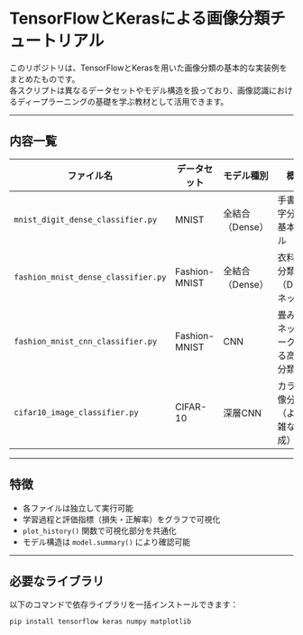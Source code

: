 # TensorFlowとKerasによる画像分類チュートリアル

このリポジトリは、TensorFlowとKerasを用いた画像分類の基本的な実装例をまとめたものです。  
各スクリプトは異なるデータセットやモデル構造を扱っており、画像認識におけるディープラーニングの基礎を学ぶ教材として活用できます。

---

## 内容一覧

| ファイル名                          | データセット   | モデル種別        | 概要                                 |
|-----------------------------------|----------------|-------------------|--------------------------------------|
| `mnist_digit_dense_classifier.py` | MNIST          | 全結合（Dense）   | 手書き数字分類の基本モデル           |
| `fashion_mnist_dense_classifier.py` | Fashion-MNIST  | 全結合（Dense）   | 衣料画像分類（Denseネット）         |
| `fashion_mnist_cnn_classifier.py`   | Fashion-MNIST  | CNN               | 畳み込みネットワークによる高精度分類 |
| `cifar10_image_classifier.py`       | CIFAR-10       | 深層CNN            | カラー画像分類（より複雑な構成）    |

---

## 特徴

- 各ファイルは独立して実行可能
- 学習過程と評価指標（損失・正解率）をグラフで可視化
- `plot_history()` 関数で可視化部分を共通化
- モデル構造は `model.summary()` により確認可能

---

## 必要なライブラリ

以下のコマンドで依存ライブラリを一括インストールできます：

```bash
pip install tensorflow keras numpy matplotlib
